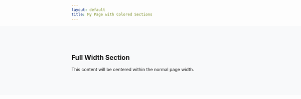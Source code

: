 ```yaml
---
layout: default
title: My Page with Colored Sections
---
```


<div class="full-width-section" style="
  background-color: #f8f9fa; 
  margin-left: calc(-50vw + 50%); 
  margin-right: calc(-50vw + 50%); 
  padding: 60px calc(50vw - 50%) 60px calc(50vw - 50%);
">
  <div class="container">
    <!-- Your content here -->
    <h2>Full Width Section</h2>
    <p>This content will be centered within the normal page width.</p>
  </div>
</div>
